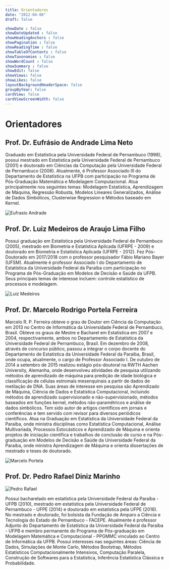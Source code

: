 ```yaml
---
title: Orientadores
date: "2012-04-06"
draft: false

showDate : false
showDateUpdated : false
showHeadingAnchors : false
showPagination : false
showReadingTime : false
showTableOfContents : false
showTaxonomies : false
showWordCount : false
showSummary : false
showEdit: false
showViews: false
showLikes: false
layoutBackgroundHeaderSpace: false
groupByYear: false
cardView: false
cardViewScreenWidth: false
---
```


# Orientadores

## Prof. Dr. Eufrásio de Andrade Lima Neto

Graduado em Estatística pela Universidade Federal de Pernambuco (1998), possui mestrado em Estatística pela Universidade Federal de Pernambuco (2001) e doutorado em Ciências da Computação pela Universidade Federal de Pernambuco (2008). Atualmente, é Professor Associado III do Departamento de Estatística na UFPB com participação no Programa de Pós-Graduação Matemática e Modelagem Computacional. Atua principalmente nos seguintes temas: Modelagem Estatística, Aprendizagem de Máquina, Regressão Robusta, Modelos Lineares Generalizados, Análise de Dados Simbólicos, Clusterwise Regression e Métodos baseado em Kernel.

![Eufrasio Andrade](img/eufrasio.jpeg)

## Prof. Dr. Luiz Medeiros de Araujo Lima Filho

Possui graduação em Estatística pela Universidade Federal de Pernambuco (2005), mestrado em Biometria e Estatística Aplicada (UFRPE - 2009) e doutorado em Biometria e Estatística Aplicada (UFRPE - 2012). Fez Pós-Doutorado em 2017/2018 com o professor pesquisador Fábio Mariano Bayer (UFSM). Atualmente é professor Associado I do Departamento de Estatística da Universidade Federal da Paraíba com participação no Programa de Pós-Graduação em Modelos de Decisão e Saúde da UFPB. Seus principais temas de interesse incluem: controle estatístico de processos e modelagem.

![Luiz Medeiros](img/luiz.jpeg)

## Prof. Dr. Marcelo Rodrigo Portela Ferreira

Marcelo R. P. Ferreira obteve o grau de Doutor em Ciência da Computação em 2013 no Centro de Informática da Universidade Federal de Pernambuco, Brasil. Obteve os graus de Mestre e Bacharel em Estatística em 2007 e 2004, respectivamente, ambos no Departamento de Estatística da Universidade Federal de Pernambuco, Brasil. Em dezembro de 2008, através de concurso público, passou a integrar o corpo docente do Departamento de Estatística da Universidade Federal da Paraíba, Brasil, onde ocupa, atualmente, o cargo de Professor Associado I. De outubro de 2014 a setembro de 2015 realizou estágio pós-doutoral na RWTH Aachen University, Alemanha, onde desenvolveu atividades de pesquisa utilizando métodos de aprendizado de máquina para predição de idade biológica e classificação de células estromais mesenquinais a partir de dados de metilação de DNA. Suas áreas de interesse em pesquisa são Aprendizado de Máquina, Ciência de Dados e Estatística Computacional, incluindo métodos de aprendizado supervisionado e não-supervisionado, métodos baseados em funções kernel, métodos não-paramétricos e análise de dados simbólicos. Tem sido autor de artigos científicos em jornais e conferências e tem servido com revisor para diversos periódicos científicos. Atua na Graduação em Estatística da Universidade Federal da Paraíba, onde ministra disciplinas como Estatística Computacional, Análise Multivariada, Processos Estocásticos e Aprendizado de Máquina e orienta projetos de iniciação científica e trabalhos de conclusão de curso e na Pós-graduação em Modelos de Decisão e Saúde da Universidade Federal da Paraíba, onde ministra Aprendizagem de Máquina e orienta dissertações de mestrado e teses de doutorado.

![Marcelo Portela](img/marcelo.jpeg)

## Prof. Dr. Pedro Rafael Diniz Marinho

![Pedro Rafael](img/pedro.jpeg)

Possui bacharelado em estatística pela Universidade Federal da Paraíba - UFPB (2010), mestrado em estatística pela Universidade Federal de Pernambuco - UFPE (2014) e doutorado em estatística pela UFPE (2016). No mestrado e doutorado, foi bolsista da Fundação de Amparo a Ciência e Tecnologia do Estado de Pernambuco - FACEPE. Atualmente é professor Adjunto do Departamento de Estatística da Universidade Federal da Paraíba - UFPB e membro permanente do Programa de Pós-graduação em Modelagem Matemática e Computacional - PPGMMC vinculado ao Centro de Informática da UFPB. Possui interesses nas seguintes áreas: Ciência de Dados, Simulações de Monte Carlo, Métodos Bootstrap, Métodos Estatísticos Computacionalmente Intensivos, Computação Paralela, Construção de Softwares para a Estatística, Inferência Estatística Clássica e Probabilidade.
